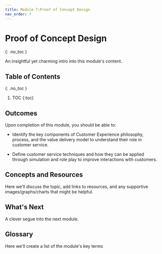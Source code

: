 ```yaml
---
title: Module 7:Proof of Concept Design
nav_order: 7
---
```


<!-- prettier-ignore-start -->

# Proof of Concept Design

{: .no_toc }

An insightful yet charming intro into this module's content.

## Table of Contents

{: .no_toc }

1. TOC
   {:toc}

## Outcomes

Upon completion of this module, you should be able to:

- Identify the key components of Customer Experience philosophy, process, and the value delivery model to understand their role in customer service.

- Define customer service techniques and how they can be applied through simulation and role play to improve interactions with customers.

## Concepts and Resources

Here we'll discuss the topic, add links to resources, and any supportive images/graphs/charts that might be helpful.

## What's Next

A clever segue into the next module.

## Glossary

Here we'll create a list of the module's key terms
